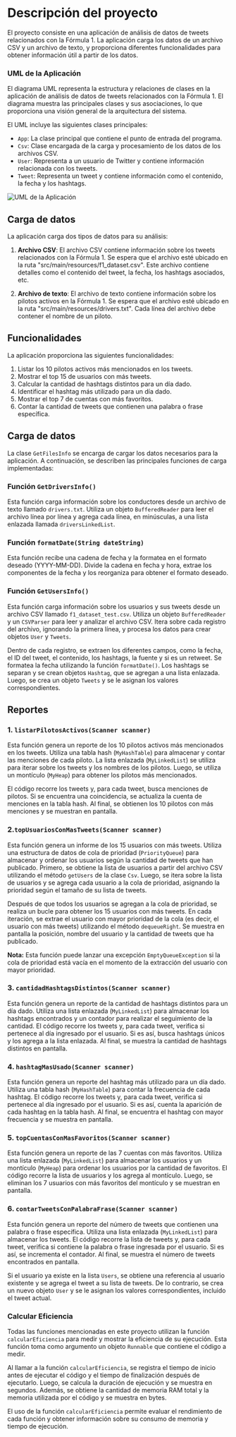 # Descripción del proyecto

El proyecto consiste en una aplicación de análisis de datos de tweets relacionados con la Fórmula 1. La aplicación carga los datos de un archivo CSV y un archivo de texto, y proporciona diferentes funcionalidades para obtener información útil a partir de los datos.

### UML de la Aplicación

El diagrama UML representa la estructura y relaciones de clases en la aplicación de análisis de datos de tweets relacionados con la Fórmula 1. El diagrama muestra las principales clases y sus asociaciones, lo que proporciona una visión general de la arquitectura del sistema.

El UML incluye las siguientes clases principales:

- `App`: La clase principal que contiene el punto de entrada del programa.
- `Csv`: Clase encargada de la carga y procesamiento de los datos de los archivos CSV.
- `User`: Representa a un usuario de Twitter y contiene información relacionada con los tweets.
- `Tweet`: Representa un tweet y contiene información como el contenido, la fecha y los hashtags.

![UML de la Aplicación](ruta/uml_app.png)

## Carga de datos

La aplicación carga dos tipos de datos para su análisis:

1. **Archivo CSV**: El archivo CSV contiene información sobre los tweets relacionados con la Fórmula 1. Se espera que el archivo esté ubicado en la ruta "src/main/resources/f1_dataset.csv". Este archivo contiene detalles como el contenido del tweet, la fecha, los hashtags asociados, etc.

2. **Archivo de texto**: El archivo de texto contiene información sobre los pilotos activos en la Fórmula 1. Se espera que el archivo esté ubicado en la ruta "src/main/resources/drivers.txt". Cada línea del archivo debe contener el nombre de un piloto.

## Funcionalidades

La aplicación proporciona las siguientes funcionalidades:

1. Listar los 10 pilotos activos más mencionados en los tweets.
2. Mostrar el top 15 de usuarios con más tweets.
3. Calcular la cantidad de hashtags distintos para un día dado.
4. Identificar el hashtag más utilizado para un día dado.
5. Mostrar el top 7 de cuentas con más favoritos.
6. Contar la cantidad de tweets que contienen una palabra o frase específica.

## Carga de datos

La clase `GetFilesInfo` se encarga de cargar los datos necesarios para la aplicación. A continuación, se describen las principales funciones de carga implementadas:

### Función `GetDriversInfo()`

Esta función carga información sobre los conductores desde un archivo de texto llamado `drivers.txt`. Utiliza un objeto `BufferedReader` para leer el archivo línea por línea y agrega cada línea, en minúsculas, a una lista enlazada llamada `driversLinkedList`.

### Función `formatDate(String dateString)`

Esta función recibe una cadena de fecha y la formatea en el formato deseado (YYYY-MM-DD). Divide la cadena en fecha y hora, extrae los componentes de la fecha y los reorganiza para obtener el formato deseado.

### Función `GetUsersInfo()`

Esta función carga información sobre los usuarios y sus tweets desde un archivo CSV llamado `f1_dataset_test.csv`. Utiliza un objeto `BufferedReader` y un `CSVParser` para leer y analizar el archivo CSV. Itera sobre cada registro del archivo, ignorando la primera línea, y procesa los datos para crear objetos `User` y `Tweets`. 

Dentro de cada registro, se extraen los diferentes campos, como la fecha, el ID del tweet, el contenido, los hashtags, la fuente y si es un retweet. Se formatea la fecha utilizando la función `formatDate()`. Los hashtags se separan y se crean objetos `Hashtag`, que se agregan a una lista enlazada. Luego, se crea un objeto `Tweets` y se le asignan los valores correspondientes.

## Reportes

### 1. `listarPilotosActivos(Scanner scanner)`

Esta función genera un reporte de los 10 pilotos activos más mencionados en los tweets. Utiliza una tabla hash (`MyHashTable`) para almacenar y contar las menciones de cada piloto. La lista enlazada (`MyLinkedList`) se utiliza para iterar sobre los tweets y los nombres de los pilotos. Luego, se utiliza un montículo (`MyHeap`) para obtener los pilotos más mencionados.

El código recorre los tweets y, para cada tweet, busca menciones de pilotos. Si se encuentra una coincidencia, se actualiza la cuenta de menciones en la tabla hash. Al final, se obtienen los 10 pilotos con más menciones y se muestran en pantalla.

### 2.`topUsuariosConMasTweets(Scanner scanner)`

Esta función genera un informe de los 15 usuarios con más tweets. Utiliza una estructura de datos de cola de prioridad (`PriorityQueue`) para almacenar y ordenar los usuarios según la cantidad de tweets que han publicado. Primero, se obtiene la lista de usuarios a partir del archivo CSV utilizando el método `getUsers` de la clase `Csv`. Luego, se itera sobre la lista de usuarios y se agrega cada usuario a la cola de prioridad, asignando la prioridad según el tamaño de su lista de tweets.

Después de que todos los usuarios se agregan a la cola de prioridad, se realiza un bucle para obtener los 15 usuarios con más tweets. En cada iteración, se extrae el usuario con mayor prioridad de la cola (es decir, el usuario con más tweets) utilizando el método `dequeueRight`. Se muestra en pantalla la posición, nombre del usuario y la cantidad de tweets que ha publicado.

**Nota:** Esta función puede lanzar una excepción `EmptyQueueException` si la cola de prioridad está vacía en el momento de la extracción del usuario con mayor prioridad.


### 3. `cantidadHashtagsDistintos(Scanner scanner)`

Esta función genera un reporte de la cantidad de hashtags distintos para un día dado. Utiliza una lista enlazada (`MyLinkedList`) para almacenar los hashtags encontrados y un contador para realizar el seguimiento de la cantidad. El código recorre los tweets y, para cada tweet, verifica si pertenece al día ingresado por el usuario. Si es así, busca hashtags únicos y los agrega a la lista enlazada. Al final, se muestra la cantidad de hashtags distintos en pantalla.

### 4. `hashtagMasUsado(Scanner scanner)`

Esta función genera un reporte del hashtag más utilizado para un día dado. Utiliza una tabla hash (`MyHashTable`) para contar la frecuencia de cada hashtag. El código recorre los tweets y, para cada tweet, verifica si pertenece al día ingresado por el usuario. Si es así, cuenta la aparición de cada hashtag en la tabla hash. Al final, se encuentra el hashtag con mayor frecuencia y se muestra en pantalla.

### 5. `topCuentasConMasFavoritos(Scanner scanner)`

Esta función genera un reporte de las 7 cuentas con más favoritos. Utiliza una lista enlazada (`MyLinkedList`) para almacenar los usuarios y un montículo (`MyHeap`) para ordenar los usuarios por la cantidad de favoritos. El código recorre la lista de usuarios y los agrega al montículo. Luego, se eliminan los 7 usuarios con más favoritos del montículo y se muestran en pantalla.

### 6. `contarTweetsConPalabraFrase(Scanner scanner)`

Esta función genera un reporte del número de tweets que contienen una palabra o frase específica. Utiliza una lista enlazada (`MyLinkedList`) para almacenar los tweets. El código recorre la lista de tweets y, para cada tweet, verifica si contiene la palabra o frase ingresada por el usuario. Si es así, se incrementa el contador. Al final, se muestra el número de tweets encontrados en pantalla.


Si el usuario ya existe en la lista `Users`, se obtiene una referencia al usuario existente y se agrega el tweet a su lista de tweets. De lo contrario, se crea un nuevo objeto `User` y se le asignan los valores correspondientes, incluido el tweet actual.


### Calcular Eficiencia

Todas las funciones mencionadas en este proyecto utilizan la función `calcularEficiencia` para medir y mostrar la eficiencia de su ejecución. Esta función toma como argumento un objeto `Runnable` que contiene el código a medir.

Al llamar a la función `calcularEficiencia`, se registra el tiempo de inicio antes de ejecutar el código y el tiempo de finalización después de ejecutarlo. Luego, se calcula la duración de ejecución y se muestra en segundos. Además, se obtiene la cantidad de memoria RAM total y la memoria utilizada por el código y se muestra en bytes.

El uso de la función `calcularEficiencia` permite evaluar el rendimiento de cada función y obtener información sobre su consumo de memoria y tiempo de ejecución.


